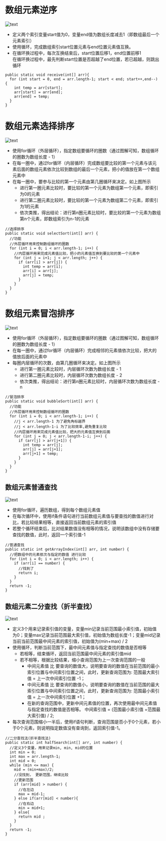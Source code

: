 # 数组元素逆序
  ![text](img/doc0701.png?raw=true)  
  * 定义两个索引变量start值为0，变量end值为数组长度减去1（即数组最后一个元素索引）  
  * 使用循环，完成数组索引start位置元素与end位置元素值互换。  
  * 在循环换过程中，每次互换结束后，start位置后移1，end位置前移1  
  在循环换过程中，最先判断start位置是否超越了end位置，若已超越，则跳出循环  
  ```
  public static void receive(int[] arr){
    for (int start = 0, end = arr.length-1; start < end; start++,end--) {
      int temp = arr[start];
      arr[start] = arr[end];
      arr[end] = temp;
    }
  }
  ```
# 数组元素选择排序
  ![text](img/doc0702.png?raw=true)  
  * 使用for循环（外层循环），指定数组要循环的圈数（通过图解可知，数组循环的圈数为数组长度 - 1）
  * 在每一圈中，通过for循环（内层循环）完成数组要比较的第一个元素与该元素后面的数组元素依次比较到数组的最后一个元素，把小的值放在第一个数组元素中
  * 在每一圈中，要参与比较的第一个元素由第几圈循环来决定。如上图所示
    + 进行第一圈元素比较时，要比较的第一个元素为数组第一个元素，即索引为0的元素
    + 进行第二圈元素比较时，要比较的第一个元素为数组第二个元素，即索引为1的元素
    + 依次类推，得出结论：进行第n圈元素比较时，要比较的第一个元素为数组第n个元素，即数组索引为n-1的元素  
  ```
  //选择排序
  public static void selectSort(int[] arr) {
    //功能
    //外层循环用来控制数组循环的圈数
    for (int i = 0; i < arr.length-1; i++) {
      //内层循环用来完成元素值比较，把小的元素值互换到要比较的第一个元素中
      for (int j = i+1; j < arr.length; j++) {
        if (arr[i] > arr[j]) {
          int temp = arr[i];
          arr[i] = arr[j];
          arr[j] = temp;
        }
      }
    }
  }
  ```  
# 数组元素冒泡排序
  ![text](img/doc0703.png?raw=true)  
  * 使用for循环（外层循环），指定数组要循环的圈数（通过图解可知，数组循环的圈数为数组长度 - 1）
  * 在每一圈中，通过for循环（内层循环）完成相邻的元素值依次比较，把大的值放后面的元素中
  * 每圈内层循环的次数，由第几圈循环来决定。如上图所示
    + 进行第一圈元素比较时，内层循环次数为数组长度 - 1
    + 进行第二圈元素比较时，内层循环次数为数组长度 - 2
    + 依次类推，得出结论：进行第n圈元素比较时，内层循环次数为数组长度 - n
  ```
  //冒泡排序
  public static void bubbleSort(int[] arr) {
    //功能
    //外层循环用来控制数组循环的圈数
    for (int i = 0; i < arr.length-1; i++) {
      //j < arr.length-1 为了避免角标越界
      //j < arr.length-1-i 为了比较效率,避免重复比较
      //内层循环用来完成元素值比较，把大的元素值互换到后面
      for (int j = 0; j < arr.length-1-i; j++) {
        if (arr[j] > arr[j+1]) {
          int temp = arr[j];
          arr[j] = arr[j+1];
          arr[j+1] = temp;
        }
      }
    }
  }
  ```  
## 数组元素普通查找
  ![text](img/doc0704.png?raw=true)  
  * 使用for循环，遍历数组，得到每个数组元素值
  * 在每次循环中，使用if条件语句进行当前数组元素值与要查找的数值进行对比，若比较结果相等，直接返回当前数组元素的索引值
  * 若整个循环结束后，比对结果数值没有相等的情况，说明该数组中没有存储要查找的数值，此时，返回一个索引值-1
  ```
  //普通查找
  public static int getArrayIndex(int[] arr, int number) {
    //把数组中的元素依次与指定的数值 进行比较
    for (int i = 0; i < arr.length; i++) {
      if (arr[i] == number) {
        //找到了
        return i;
      }
    }
    return -1;
  }
  ```  
## 数组元素二分查找（折半查找）
  ![text](img/doc0705.png?raw=true)  
  * 定义3个用来记录索引值的变量，变量min记录当前范围最小索引值，初始值为0；变量max记录当前范围最大索引值，初始值为数组长度-1；变量mid记录当前当前范围最中间元素的索引值，初始值为(min+max) / 2
  * 使用循环，判断当前范围下，最中间元素值与指定查找的数值是否相等
    + 若相等，结束循环，返回当前范围最中间元素的索引值mid
    + 若不相等，根据比较结果，缩小查询范围为上一次查询范围的一般
      - 中间元素值 比 要查询的数值大，说明要查询的数值在当前范围的最小索引位置与中间索引位置之间，此时，更新查询范围为: 范围最大索引值 = 上一次中间索引位置 -1；
      - 中间元素值 比 要查询的数值小，说明要查询的数值在当前范围的最大索引位置与中间索引位置之间，此时，更新查询范围为: 范围最小索引值 = 上一次中间索引位置 +1；
      - 在新的查询范围中，更新中间元素值的位置，再次使用最中间元素值与指定查找的数值是否相等。 中间索引值 = (范围最小索引值 +范围最大索引值) / 2;
  * 每次查询范围缩小一半后，使用if语句判断，查询范围是否小于0个元素，若小于0个元素，则说明指定数值没有查询到，返回索引值-1。
  ```
  //二分查找法(折半查找法)
  public static int halfSearch(int[] arr, int number) {
    //定义3个变量，用来记录min, min, mid的位置
    int min = 0;
    int max = arr.length-1;
    int mid = 0;
    while (min <= max) {
      mid = (min+max)/2;
      //没找到， 更新范围，继续比较
      //更新范围
      if (arr[mid] > number) {
        //在左边
        max = mid-1;
      } else if(arr[mid] < number){
        //在右边
        min = mid+1;
      } else{
        return mid ;
      }
    }
    return -1;
  }
  ```  

